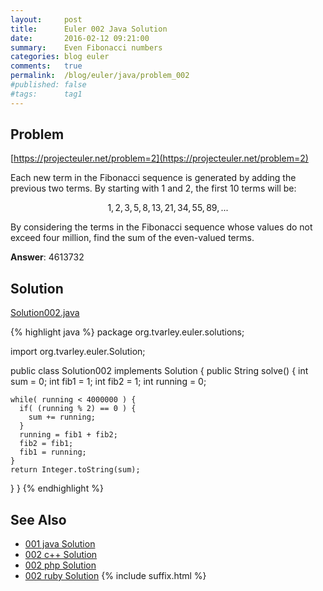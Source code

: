 ```yaml
---
layout:     post
title:      Euler 002 Java Solution
date:       2016-02-12 09:21:00
summary:    Even Fibonacci numbers
categories: blog euler
comments:   true
permalink:  /blog/euler/java/problem_002
#published: false
#tags:      tag1
---
```


## Problem

[https://projecteuler.net/problem=2](https://projecteuler.net/problem=2)

Each new term in the Fibonacci sequence is generated by adding the previous two terms. By starting with 1 and 2, the first 10 terms will be:

$$1, 2, 3, 5, 8, 13, 21, 34, 55, 89, ...$$

By considering the terms in the Fibonacci sequence whose values do not exceed four million, find the sum of the even-valued terms.

**Answer**: 4613732

## Solution

[Solution002.java](https://github.com/tvarley/euler/blob/master/java/src/main/java/org/tvarley/euler/solutions/Solution002.java)

{% highlight java %}
package org.tvarley.euler.solutions;

import org.tvarley.euler.Solution;

public class Solution002 implements Solution {
  public String solve() {
    int sum = 0;
    int fib1 = 1;
    int fib2 = 1;
    int running = 0;

    while( running < 4000000 ) {
      if( (running % 2) == 0 ) {
        sum += running;
      }
      running = fib1 + fib2;
      fib2 = fib1;
      fib1 = running;
    }
    return Integer.toString(sum);
  }
}
{% endhighlight %}

## See Also
* [001 java Solution]({{site.baseurl}}/blog/euler/java/problem_001)
* [002 c++ Solution]({{site.baseurl}}/blog/euler/cpp/problem_002)
* [002 php Solution]({{site.baseurl}}/blog/euler/php/problem_002)
* [002 ruby Solution]({{site.baseurl}}/blog/euler/ruby/problem_002)
{% include suffix.html %}
